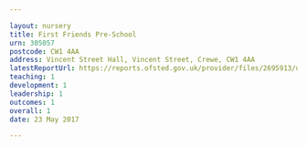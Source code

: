 ```yaml
---

layout: nursery
title: First Friends Pre-School
urn: 305057
postcode: CW1 4AA
address: Vincent Street Hall, Vincent Street, Crewe, CW1 4AA
latestReportUrl: https://reports.ofsted.gov.uk/provider/files/2695913/urn/305057.pdf
teaching: 1
development: 1
leadership: 1
outcomes: 1
overall: 1
date: 23 May 2017

---
```

